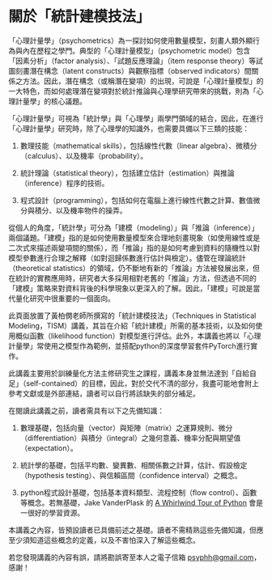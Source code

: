 關於「統計建模技法」
============================


「心理計量學」（psychometrics）為一探討如何使用數量模型，刻畫人類外顯行為與內在歷程之學門。典型的「心理計量模型」（psychometric model）包含「因素分析」（factor analysis）、「試題反應理論」（item response theory）等試圖刻畫潛在構念（latent constructs）與觀察指標（observed indicators）間關係之方法。因此，潛在構念（或稱潛在變項）的出現，可說是「心理計量模型」的一大特色，而如何處理潛在變項對於統計推論與心理學研究帶來的挑戰，則為「心理計量學」的核心議題。

「心理計量學」可視為「統計學」與「心理學」兩學門領域的結合，因此，在進行「心理計量學」研究時，除了心理學的知識外，也需要具備以下三類的技能：

1. 數理技能（mathematical skills），包括線性代數（linear algebra）、微積分（calculus）、以及機率（probability）。

2. 統計理論（statistical theory），包括建立估計（estimation）與推論（inference）程序的技術。

3. 程式設計（programming），包括如何在電腦上進行線性代數之計算、數值微分與積分、以及機率物件的操弄。

從個人的角度，「統計學」可分為「建模（modeling）」與「推論（inference）」兩個議題。「建模」指的是如何使用數量模型來合理地刻畫現象（如使用線性或是二次式來描述兩變項間的關係），而「推論」指的是如何考慮到資料的隨機性以對模型參數進行合理之解釋（如對迴歸係數進行估計與檢定）。儘管在理論統計（theoretical statistics）的領域，仍不斷地有新的「推論」方法被發展出來，但在統計的實務應用時，研究者大多採用相對老舊的「推論」方法，但透過不同的「建模」策略來對資料背後的科學現象以更深入的了解。因此，「建模」可說是當代量化研究中很重要的一個面向。

此頁面放置了黃柏僩老師所撰寫的「統計建模技法」（Techniques in Statistical Modeling，TISM）講義，其旨在介紹「統計建模」所需的基本技術，以及如何使用概似函數（likelihood function）對模型進行評估。此外，本講義也將以「心理計量學」常使用之模型作為範例，並搭配python的深度學習套件PyTorch進行實作。

此講義主要用於訓練量化方法主修研究生之課程，講義本身並無法達到「自給自足」（self-contained）的目標，因此，對於交代不清的部分，我盡可能地會附上參考文獻或是外部連結，讀者可以自行將該缺失的部分補足。

在閱讀此講義之前，讀者需具有以下之先備知識：

1. 數理基礎，包括向量（vector）與矩陣（matrix）之運算規則、微分（differentiation）與積分（integral）之幾何意義、機率分配與期望值（expectation）。

2. 統計學的基礎，包括平均數、變異數、相關係數之計算，估計、假設檢定（hypothesis testing）、與信賴區間（confidence interval）之概念。

3. python程式設計基礎，包括基本資料類型、流程控制（flow control）、函數等概念。若無基礎，Jake VanderPlask 的 [A Whirlwind Tour of Python](https://jakevdp.github.io/WhirlwindTourOfPython) 會是一很好的學習資源。

本講義之內容，皆預設讀者已具備前述之基礎。讀者不需精熟這些先備知識，但應至少須知道這些概念的定義，以及不害怕深入了解這些概念。

若您發現講義的內容有誤，請將勘誤寄至本人之電子信箱 psyphh@gmail.com，感謝！
